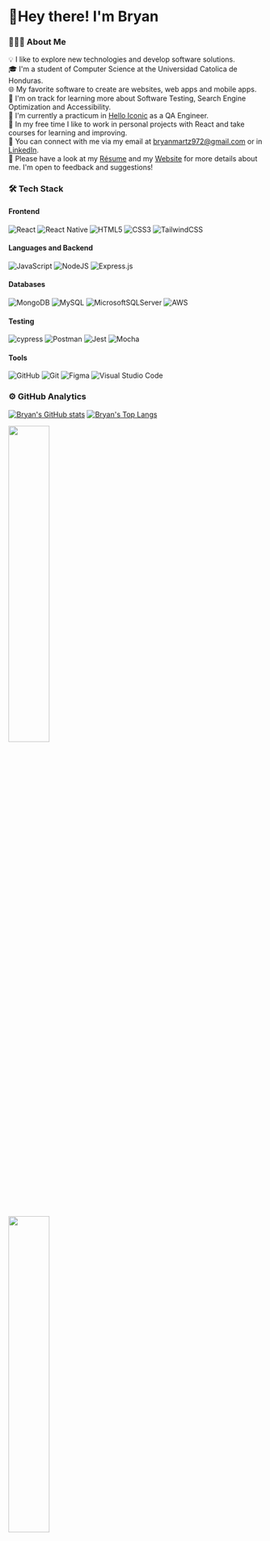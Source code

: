 # 👋Hey there! I'm Bryan

### 👨🏻‍💻 About Me


💡 I like to explore new technologies and develop software solutions.  
🎓 I'm a student of Computer Science at the Universidad Catolica de Honduras.  
🌐 My favorite software to create are websites, web apps and mobile apps.  
🌱 I'm on track for learning more about Software Testing, Search Engine Optimization and Accessibility.  
🏢 I'm currently a practicum in [Hello Iconic](https://www.helloiconic.com/) as a QA Engineer.  
🚀 In my free time I like to work in personal projects with React and take courses for learning and improving.  
📧 You can connect with me via my email at [bryanmartz972@gmail.com](mailto:bryanmartz972@gmail.com) or in [LinkedIn](https://www.linkedin.com/in/thebryanmartinez/).  
📄 Please have a look at my [Résume]() and my [Website](https://bryan-martinez-portfolio.vercel.app/) for more details about me. I'm open to feedback and suggestions!  


### 🛠 Tech Stack
#### Frontend
![React](https://img.shields.io/badge/react-%2320232a.svg?style=for-the-badge&logo=react&logoColor=%2361DAFB)
![React Native](https://img.shields.io/badge/react_native-%2320232a.svg?style=for-the-badge&logo=react&logoColor=%2361DAFB)
![HTML5](https://img.shields.io/badge/html5-%23E34F26.svg?style=for-the-badge&logo=html5&logoColor=white)
![CSS3](https://img.shields.io/badge/css3-%231572B6.svg?style=for-the-badge&logo=css3&logoColor=white)
![TailwindCSS](https://img.shields.io/badge/tailwindcss-%2338B2AC.svg?style=for-the-badge&logo=tailwind-css&logoColor=white)

#### Languages and Backend
![JavaScript](https://img.shields.io/badge/javascript-%23323330.svg?style=for-the-badge&logo=javascript&logoColor=%23F7DF1E)
![NodeJS](https://img.shields.io/badge/node.js-6DA55F?style=for-the-badge&logo=node.js&logoColor=white)
![Express.js](https://img.shields.io/badge/express.js-%23404d59.svg?style=for-the-badge&logo=express&logoColor=%2361DAFB)

#### Databases
![MongoDB](https://img.shields.io/badge/MongoDB-%234ea94b.svg?style=for-the-badge&logo=mongodb&logoColor=white)
![MySQL](https://img.shields.io/badge/mysql-%2300f.svg?style=for-the-badge&logo=mysql&logoColor=white)
![MicrosoftSQLServer](https://img.shields.io/badge/Microsoft%20SQL%20Sever-CC2927?style=for-the-badge&logo=microsoft%20sql%20server&logoColor=white)
![AWS](https://img.shields.io/badge/AWS-%23FF9900.svg?style=for-the-badge&logo=amazon-aws&logoColor=white)

#### Testing
![cypress](https://img.shields.io/badge/-cypress-%23E5E5E5?style=for-the-badge&logo=cypress&logoColor=058a5e)
![Postman](https://img.shields.io/badge/Postman-FF6C37?style=for-the-badge&logo=postman&logoColor=white)
![Jest](https://img.shields.io/badge/-jest-%23C21325?style=for-the-badge&logo=jest&logoColor=white)
![Mocha](https://img.shields.io/badge/-mocha-%238D6748?style=for-the-badge&logo=mocha&logoColor=white)

#### Tools
![GitHub](https://img.shields.io/badge/github-%23121011.svg?style=for-the-badge&logo=github&logoColor=white)
![Git](https://img.shields.io/badge/git-%23F05033.svg?style=for-the-badge&logo=git&logoColor=white)
![Figma](https://img.shields.io/badge/figma-%23F24E1E.svg?style=for-the-badge&logo=figma&logoColor=white)
![Visual Studio Code](https://img.shields.io/badge/Visual%20Studio%20Code-0078d7.svg?style=for-the-badge&logo=visual-studio-code&logoColor=white)


### ⚙ GitHub Analytics
[![Bryan's GitHub stats](https://github-readme-stats.vercel.app/api?username=thebryanmartinez&count_private=true&theme=tokyonight&show_icons=true&hide=issues&hide_border=true)](https://github.com/anuraghazra/github-readme-stats)
[![Bryan's Top Langs](https://github-readme-stats.vercel.app/api/top-langs/?username=thebryanmartinez&layout=compact&hide=php,smarty&theme=tokyonight&langs_count=6&hide_border=true)](https://github.com/anuraghazra/github-readme-stats)

<div><img style="height: auto; width: 40%;" class="img" src="https://github-readme-stats.vercel.app/api?username=thebryanmartinez&count_private=true&theme=tokyonight&show_icons=true&hide=issues&hide_border=true)](https://github.com/anuraghazra/github-readme-stats" /></div>

<div><img style="height: auto; width: 40%;" class="img" src="https://github-readme-stats.vercel.app/api/top-langs/?username=thebryanmartinez&layout=compact&hide=php,smarty&theme=tokyonight&langs_count=6&hide_border=true)](https://github.com/anuraghazra/github-readme-stats" /></div>
